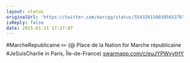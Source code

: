 ```yaml
---
layout: status
originalUrl: 'https://twitter.com/marcgg/status/554326150030565376'
isReply: false
date: 2015-01-11 17:17:07
---
```


#MarcheRepublicaine ✏️ (@ Place de la Nation for Marche républicaine #JeSuisCharlie in Paris, Île-de-France) [swarmapp.com/c/euJYPWvytHY](https://www.swarmapp.com/c/euJYPWvytHY)
